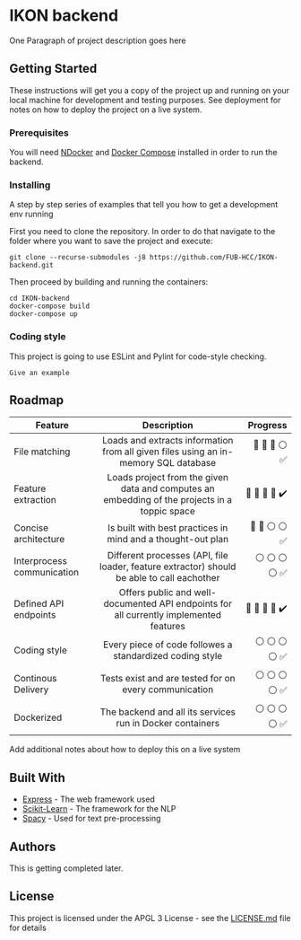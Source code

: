 # IKON backend

One Paragraph of project description goes here

## Getting Started

These instructions will get you a copy of the project up and running on your local machine for development and testing purposes. See deployment for notes on how to deploy the project on a live system.

### Prerequisites

You will need [NDocker](https://docs.docker.com/install/) and [Docker Compose](https://docs.docker.com/compose/install/) installed in order to run the backend. 


### Installing

A step by step series of examples that tell you how to get a development env running

First you need to clone the repository.
In order to do that navigate to the folder where you want to save the project and execute:

```
git clone --recurse-submodules -j8 https://github.com/FUB-HCC/IKON-backend.git
```

Then proceed by building and running the containers:
```
cd IKON-backend
docker-compose build
docker-compose up
```

### Coding style

This project is going to use ESLint and Pylint for code-style checking. 

```
Give an example
```

## Roadmap
| Feature       				| Description                                    											   |															    Progress  |
| ------------- 				|:-------------:                                 											   |    															    -----:|
| File matching 				| Loads and extracts information from all given files using an in-memory SQL database          | :red_circle: :red_circle: :red_circle: :white_circle: :white_check_mark: |
| Feature extraction      	    | Loads project from the given data and computes an embedding of the projects in a toppic space| :red_circle: :red_circle: :red_circle: :red_circle: :heavy_check_mark:   |
| Concise architecture   		| Is built with best practices in mind and a thought-out plan		    				   |:red_circle: :red_circle: :white_circle: :white_circle: :white_check_mark:|
| Interprocess communication	| Different processes (API, file loader, feature extractor) should be able to call eachother   |:white_circle: :white_circle: :white_circle: :white_circle: :white_check_mark:|
| Defined API endpoints   		| Offers public and well-documented API endpoints for all currently implemented features	   |:red_circle: :red_circle: :red_circle: :red_circle: :heavy_check_mark:|
| Coding style   		  		| Every piece of code followes a standardized coding style									   |:white_circle: :white_circle: :white_circle: :white_circle: :white_check_mark:|
| Continous Delivery	  		| Tests exist and are tested for on every communication 									   |:white_circle: :white_circle: :white_circle: :white_circle: :white_check_mark:|
| Dockerized    		  		| The backend and all its services run in Docker containers									   |:white_circle: :white_circle: :white_circle: :white_circle: :white_check_mark:|


Add additional notes about how to deploy this on a live system

## Built With

* [Express](http://expressjs.com/de/) - The web framework used
* [Scikit-Learn](http://scikit-learn.org/stable/index.html) - The framework for the NLP 
* [Spacy](https://spacy.io/) - Used for text pre-processing


## Authors

This is getting completed later.

## License

This project is licensed under the APGL 3 License - see the [LICENSE.md](LICENSE.md) file for details
